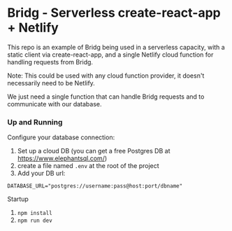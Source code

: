 # Bridg - Serverless create-react-app + Netlify

This repo is an example of Bridg being used in a serverless capacity, with a static client via create-react-app, and a single Netlify cloud function for handling requests from Bridg.

Note: This could be used with any cloud function provider, it doesn't necessarily need to be Netlify.

We just need a single function that can handle Bridg requests and to communicate with our database.

### Up and Running

Configure your database connection:

1. Set up a cloud DB (you can get a free Postgres DB at https://www.elephantsql.com/)
2. create a file named `.env` at the root of the project
3. Add your DB url:

```
DATABASE_URL="postgres://username:pass@host:port/dbname"
```

Startup

1. `npm install`
2. `npm run dev`
